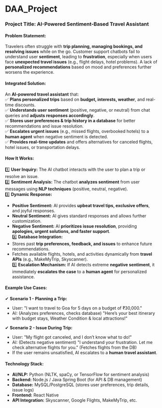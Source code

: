 # DAA_Project

### **Project Title: AI-Powered Sentiment-Based Travel Assistant**  

#### **Problem Statement:**  
Travelers often struggle with **trip planning, managing bookings, and resolving issues** while on the go. Customer support chatbots fail to understand user **sentiment**, leading to **frustration**, especially when users face **unexpected travel issues** (e.g., flight delays, hotel problems). A lack of **personalized recommendations** based on mood and preferences further worsens the experience.  

#### **Integrated Solution:**  
An **AI-powered travel assistant** that:  
✅ **Plans personalized trips** based on **budget, interests, weather**, and real-time discounts.  
✅ **Understands user sentiment** (positive, negative, or neutral) from chat queries and **adjusts responses accordingly**.  
✅ **Stores user preferences & trip history in a database** for better recommendations and issue resolution.  
✅ **Escalates urgent issues** (e.g., missed flights, overbooked hotels) to a **human agent** when negative sentiment is detected.  
✅ **Provides real-time updates** and offers alternatives for canceled flights, hotel issues, or transportation delays.  

#### **How It Works:**  
1️⃣ **User Inquiry:** The AI chatbot interacts with the user to plan a trip or resolve an issue.  
2️⃣ **Sentiment Analysis:** The chatbot **analyzes sentiment** from user messages using **NLP techniques** (positive, neutral, negative).  
3️⃣ **Dynamic Response:**  
   - **Positive Sentiment:** AI provides **upbeat travel tips, exclusive offers**, and joyful responses.  
   - **Neutral Sentiment:** AI gives standard responses and allows further customization.  
   - **Negative Sentiment:** AI **prioritizes issue resolution**, providing **apologies, urgent solutions, and faster support**.  
4️⃣ **Database Integration:**  
   - Stores past **trip preferences, feedback, and issues** to enhance future recommendations.  
   - Fetches available flights, hotels, and activities dynamically from **travel APIs** (e.g., MakeMyTrip, Skyscanner).  
5️⃣ **Escalation Mechanism:** If AI detects extreme **negative sentiment**, it immediately **escalates the case** to a **human agent** for personalized assistance.  

#### **Example Use Cases:**  
✔ **Scenario 1 - Planning a Trip:**  
   - User: "I want to travel to Goa for 5 days on a budget of ₹30,000."  
   - AI: (Analyzes preferences, checks database) "Here’s your best itinerary with budget stays, Weather Condition & local attractions!"  

✔ **Scenario 2 - Issue During Trip:**  
   - User: "My flight got canceled, and I don’t know what to do!"  
   - AI: (Detects negative sentiment) "I understand your frustration. Let me check alternative flights for you." (Fetches flights from the DB)  
   - If the user remains unsatisfied, AI escalates to a **human travel assistant**.  

#### **Technology Stack:**  
- **AI/NLP:** Python (NLTK, spaCy, or TensorFlow for sentiment analysis)  
- **Backend:** Node.js / Java Spring Boot (for API & DB management)  
- **Database:** MySQL/PostgreSQL (stores user preferences, trip details, issue logs)  
- **Frontend:** React Native 
- **API Integration:** Skyscanner, Google Flights, MakeMyTrip, etc.  
